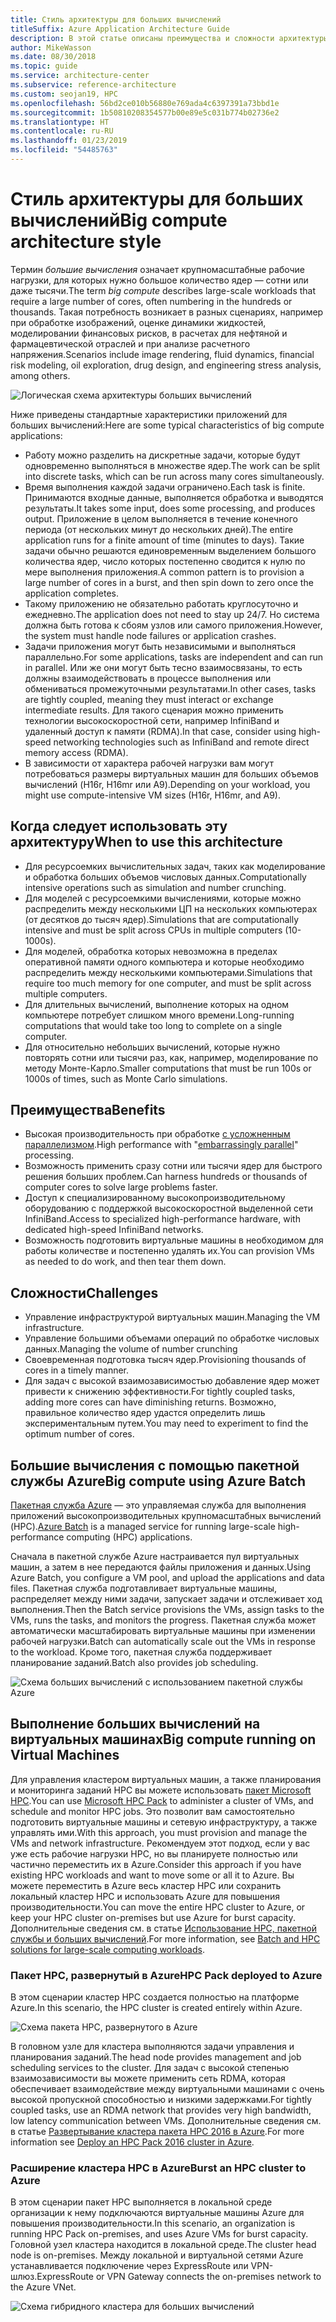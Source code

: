 ```yaml
---
title: Стиль архитектуры для больших вычислений
titleSuffix: Azure Application Architecture Guide
description: В этой статье описаны преимущества и сложности архитектуры больших вычислений в Azure, а также содержатся рекомендации по ее разработке.
author: MikeWasson
ms.date: 08/30/2018
ms.topic: guide
ms.service: architecture-center
ms.subservice: reference-architecture
ms.custom: seojan19, HPC
ms.openlocfilehash: 56bd2ce010b56880e769ada4c6397391a73bbd1e
ms.sourcegitcommit: 1b50810208354577b00e89e5c031b774b02736e2
ms.translationtype: HT
ms.contentlocale: ru-RU
ms.lasthandoff: 01/23/2019
ms.locfileid: "54485763"
---
```

# <a name="big-compute-architecture-style"></a><span data-ttu-id="0b3da-103">Стиль архитектуры для больших вычислений</span><span class="sxs-lookup"><span data-stu-id="0b3da-103">Big compute architecture style</span></span>

<span data-ttu-id="0b3da-104">Термин *большие вычисления* означает крупномасштабные рабочие нагрузки, для которых нужно большое количество ядер — сотни или даже тысячи.</span><span class="sxs-lookup"><span data-stu-id="0b3da-104">The term *big compute* describes large-scale workloads that require a large number of cores, often numbering in the hundreds or thousands.</span></span> <span data-ttu-id="0b3da-105">Такая потребность возникает в разных сценариях, например при обработке изображений, оценке динамики жидкостей, моделировании финансовых рисков, в расчетах для нефтяной и фармацевтической отраслей и при анализе расчетного напряжения.</span><span class="sxs-lookup"><span data-stu-id="0b3da-105">Scenarios include image rendering, fluid dynamics, financial risk modeling, oil exploration, drug design, and engineering stress analysis, among others.</span></span>

![Логическая схема архитектуры больших вычислений](./images/big-compute-logical.png)

<span data-ttu-id="0b3da-107">Ниже приведены стандартные характеристики приложений для больших вычислений:</span><span class="sxs-lookup"><span data-stu-id="0b3da-107">Here are some typical characteristics of big compute applications:</span></span>

- <span data-ttu-id="0b3da-108">Работу можно разделить на дискретные задачи, которые будут одновременно выполняться в множестве ядер.</span><span class="sxs-lookup"><span data-stu-id="0b3da-108">The work can be split into discrete tasks, which can be run across many cores simultaneously.</span></span>
- <span data-ttu-id="0b3da-109">Время выполнения каждой задачи ограничено.</span><span class="sxs-lookup"><span data-stu-id="0b3da-109">Each task is finite.</span></span> <span data-ttu-id="0b3da-110">Принимаются входные данные, выполняется обработка и выводятся результаты.</span><span class="sxs-lookup"><span data-stu-id="0b3da-110">It takes some input, does some processing, and produces output.</span></span> <span data-ttu-id="0b3da-111">Приложение в целом выполняется в течение конечного периода (от нескольких минут до нескольких дней).</span><span class="sxs-lookup"><span data-stu-id="0b3da-111">The entire application runs for a finite amount of time (minutes to days).</span></span> <span data-ttu-id="0b3da-112">Такие задачи обычно решаются единовременным выделением большого количества ядер, число которых постепенно сводится к нулю по мере выполнения приложения.</span><span class="sxs-lookup"><span data-stu-id="0b3da-112">A common pattern is to provision a large number of cores in a burst, and then spin down to zero once the application completes.</span></span>
- <span data-ttu-id="0b3da-113">Такому приложению не обязательно работать круглосуточно и ежедневно.</span><span class="sxs-lookup"><span data-stu-id="0b3da-113">The application does not need to stay up 24/7.</span></span> <span data-ttu-id="0b3da-114">Но система должна быть готова к сбоям узлов или самого приложения.</span><span class="sxs-lookup"><span data-stu-id="0b3da-114">However, the system must handle node failures or application crashes.</span></span>
- <span data-ttu-id="0b3da-115">Задачи приложения могут быть независимыми и выполняться параллельно.</span><span class="sxs-lookup"><span data-stu-id="0b3da-115">For some applications, tasks are independent and can run in parallel.</span></span> <span data-ttu-id="0b3da-116">Или же они могут быть тесно взаимосвязаны, то есть должны взаимодействовать в процессе выполнения или обмениваться промежуточными результатами.</span><span class="sxs-lookup"><span data-stu-id="0b3da-116">In other cases, tasks are tightly coupled, meaning they must interact or exchange intermediate results.</span></span> <span data-ttu-id="0b3da-117">Для такого сценария можно применить технологии высокоскоростной сети, например InfiniBand и удаленный доступ к памяти (RDMA).</span><span class="sxs-lookup"><span data-stu-id="0b3da-117">In that case, consider using high-speed networking technologies such as InfiniBand and remote direct memory access (RDMA).</span></span>
- <span data-ttu-id="0b3da-118">В зависимости от характера рабочей нагрузки вам могут потребоваться размеры виртуальных машин для больших объемов вычислений (H16r, H16mr или A9).</span><span class="sxs-lookup"><span data-stu-id="0b3da-118">Depending on your workload, you might use compute-intensive VM sizes (H16r, H16mr, and A9).</span></span>

## <a name="when-to-use-this-architecture"></a><span data-ttu-id="0b3da-119">Когда следует использовать эту архитектуру</span><span class="sxs-lookup"><span data-stu-id="0b3da-119">When to use this architecture</span></span>

- <span data-ttu-id="0b3da-120">Для ресурсоемких вычислительных задач, таких как моделирование и обработка больших объемов числовых данных.</span><span class="sxs-lookup"><span data-stu-id="0b3da-120">Computationally intensive operations such as simulation and number crunching.</span></span>
- <span data-ttu-id="0b3da-121">Для моделей с ресурсоемкими вычислениями, которые можно распределить между несколькими ЦП на нескольких компьютерах (от десятков до тысяч ядер).</span><span class="sxs-lookup"><span data-stu-id="0b3da-121">Simulations that are computationally intensive and must be split across CPUs in multiple computers (10-1000s).</span></span>
- <span data-ttu-id="0b3da-122">Для моделей, обработка которых невозможна в пределах оперативной памяти одного компьютера и которые необходимо распределить между несколькими компьютерами.</span><span class="sxs-lookup"><span data-stu-id="0b3da-122">Simulations that require too much memory for one computer, and must be split across multiple computers.</span></span>
- <span data-ttu-id="0b3da-123">Для длительных вычислений, выполнение которых на одном компьютере потребует слишком много времени.</span><span class="sxs-lookup"><span data-stu-id="0b3da-123">Long-running computations that would take too long to complete on a single computer.</span></span>
- <span data-ttu-id="0b3da-124">Для относительно небольших вычислений, которые нужно повторять сотни или тысячи раз, как, например, моделирование по методу Монте-Карло.</span><span class="sxs-lookup"><span data-stu-id="0b3da-124">Smaller computations that must be run 100s or 1000s of times, such as Monte Carlo simulations.</span></span>

## <a name="benefits"></a><span data-ttu-id="0b3da-125">Преимущества</span><span class="sxs-lookup"><span data-stu-id="0b3da-125">Benefits</span></span>

- <span data-ttu-id="0b3da-126">Высокая производительность при обработке [с усложненным параллелизмом][embarrassingly-parallel].</span><span class="sxs-lookup"><span data-stu-id="0b3da-126">High performance with "[embarrassingly parallel][embarrassingly-parallel]" processing.</span></span>
- <span data-ttu-id="0b3da-127">Возможность применить сразу сотни или тысячи ядер для быстрого решения больших проблем.</span><span class="sxs-lookup"><span data-stu-id="0b3da-127">Can harness hundreds or thousands of computer cores to solve large problems faster.</span></span>
- <span data-ttu-id="0b3da-128">Доступ к специализированному высокопроизводительному оборудованию с поддержкой высокоскоростной выделенной сети InfiniBand.</span><span class="sxs-lookup"><span data-stu-id="0b3da-128">Access to specialized high-performance hardware, with dedicated high-speed InfiniBand networks.</span></span>
- <span data-ttu-id="0b3da-129">Возможность подготовить виртуальные машины в необходимом для работы количестве и постепенно удалять их.</span><span class="sxs-lookup"><span data-stu-id="0b3da-129">You can provision VMs as needed to do work, and then tear them down.</span></span>

## <a name="challenges"></a><span data-ttu-id="0b3da-130">Сложности</span><span class="sxs-lookup"><span data-stu-id="0b3da-130">Challenges</span></span>

- <span data-ttu-id="0b3da-131">Управление инфраструктурой виртуальных машин.</span><span class="sxs-lookup"><span data-stu-id="0b3da-131">Managing the VM infrastructure.</span></span>
- <span data-ttu-id="0b3da-132">Управление большими объемами операций по обработке числовых данных.</span><span class="sxs-lookup"><span data-stu-id="0b3da-132">Managing the volume of number crunching</span></span>
- <span data-ttu-id="0b3da-133">Своевременная подготовка тысяч ядер.</span><span class="sxs-lookup"><span data-stu-id="0b3da-133">Provisioning thousands of cores in a timely manner.</span></span>
- <span data-ttu-id="0b3da-134">Для задач с высокой взаимозависимостью добавление ядер может привести к снижению эффективности.</span><span class="sxs-lookup"><span data-stu-id="0b3da-134">For tightly coupled tasks, adding more cores can have diminishing returns.</span></span> <span data-ttu-id="0b3da-135">Возможно, правильное количество ядер удастся определить лишь экспериментальным путем.</span><span class="sxs-lookup"><span data-stu-id="0b3da-135">You may need to experiment to find the optimum number of cores.</span></span>

## <a name="big-compute-using-azure-batch"></a><span data-ttu-id="0b3da-136">Большие вычисления с помощью пакетной службы Azure</span><span class="sxs-lookup"><span data-stu-id="0b3da-136">Big compute using Azure Batch</span></span>

<span data-ttu-id="0b3da-137">[Пакетная служба Azure][batch] — это управляемая служба для выполнения приложений высокопроизводительных крупномасштабных вычислений (HPC).</span><span class="sxs-lookup"><span data-stu-id="0b3da-137">[Azure Batch][batch] is a managed service for running large-scale high-performance computing (HPC) applications.</span></span>

<span data-ttu-id="0b3da-138">Сначала в пакетной службе Azure настраивается пул виртуальных машин, а затем в нее передаются файлы приложения и данных.</span><span class="sxs-lookup"><span data-stu-id="0b3da-138">Using Azure Batch, you configure a VM pool, and upload the applications and data files.</span></span> <span data-ttu-id="0b3da-139">Пакетная служба подготавливает виртуальные машины, распределяет между ними задачи, запускает задачи и отслеживает ход выполнения.</span><span class="sxs-lookup"><span data-stu-id="0b3da-139">Then the Batch service provisions the VMs, assign tasks to the VMs, runs the tasks, and monitors the progress.</span></span> <span data-ttu-id="0b3da-140">Пакетная служба может автоматически масштабировать виртуальные машины при изменении рабочей нагрузки.</span><span class="sxs-lookup"><span data-stu-id="0b3da-140">Batch can automatically scale out the VMs in response to the workload.</span></span> <span data-ttu-id="0b3da-141">Кроме того, пакетная служба поддерживает планирование заданий.</span><span class="sxs-lookup"><span data-stu-id="0b3da-141">Batch also provides job scheduling.</span></span>

![Схема больших вычислений с использованием пакетной службы Azure](./images/big-compute-batch.png)

## <a name="big-compute-running-on-virtual-machines"></a><span data-ttu-id="0b3da-143">Выполнение больших вычислений на виртуальных машинах</span><span class="sxs-lookup"><span data-stu-id="0b3da-143">Big compute running on Virtual Machines</span></span>

<span data-ttu-id="0b3da-144">Для управления кластером виртуальных машин, а также планирования и мониторинга заданий HPC вы можете использовать [пакет Microsoft HPC][hpc-pack].</span><span class="sxs-lookup"><span data-stu-id="0b3da-144">You can use [Microsoft HPC Pack][hpc-pack] to administer a cluster of VMs, and schedule and monitor HPC jobs.</span></span> <span data-ttu-id="0b3da-145">Это позволит вам самостоятельно подготовить виртуальные машины и сетевую инфраструктуру, а также управлять ими.</span><span class="sxs-lookup"><span data-stu-id="0b3da-145">With this approach, you must provision and manage the VMs and network infrastructure.</span></span> <span data-ttu-id="0b3da-146">Рекомендуем этот подход, если у вас уже есть рабочие нагрузки HPC, но вы планируете полностью или частично переместить их в Azure.</span><span class="sxs-lookup"><span data-stu-id="0b3da-146">Consider this approach if you have existing HPC workloads and want to move some or all it to Azure.</span></span> <span data-ttu-id="0b3da-147">Вы можете переместить в Azure весь кластер HPC или сохранить локальный кластер HPC и использовать Azure для повышения производительности.</span><span class="sxs-lookup"><span data-stu-id="0b3da-147">You can move the entire HPC cluster to Azure, or keep your HPC cluster on-premises but use Azure for burst capacity.</span></span> <span data-ttu-id="0b3da-148">Дополнительные сведения см. в статье [Использование HPC, пакетной службы и больших вычислений][batch-hpc-solutions].</span><span class="sxs-lookup"><span data-stu-id="0b3da-148">For more information, see [Batch and HPC solutions for large-scale computing workloads][batch-hpc-solutions].</span></span>

### <a name="hpc-pack-deployed-to-azure"></a><span data-ttu-id="0b3da-149">Пакет HPC, развернутый в Azure</span><span class="sxs-lookup"><span data-stu-id="0b3da-149">HPC Pack deployed to Azure</span></span>

<span data-ttu-id="0b3da-150">В этом сценарии кластер HPC создается полностью на платформе Azure.</span><span class="sxs-lookup"><span data-stu-id="0b3da-150">In this scenario, the HPC cluster is created entirely within Azure.</span></span>

![Схема пакета HPC, развернутого в Azure](./images/big-compute-iaas.png)

<span data-ttu-id="0b3da-152">В головном узле для кластера выполняются задачи управления и планирования заданий.</span><span class="sxs-lookup"><span data-stu-id="0b3da-152">The head node provides management and job scheduling services to the cluster.</span></span> <span data-ttu-id="0b3da-153">Для задач с высокой степенью взаимозависимости вы можете применить сеть RDMA, которая обеспечивает взаимодействие между виртуальными машинами с очень высокой пропускной способностью и низкими задержками.</span><span class="sxs-lookup"><span data-stu-id="0b3da-153">For tightly coupled tasks, use an RDMA network that provides very high bandwidth, low latency communication between VMs.</span></span> <span data-ttu-id="0b3da-154">Дополнительные сведения см. в статье [Развертывание кластера пакета HPC 2016 в Azure][deploy-hpc-azure].</span><span class="sxs-lookup"><span data-stu-id="0b3da-154">For more information see [Deploy an HPC Pack 2016 cluster in Azure][deploy-hpc-azure].</span></span>

### <a name="burst-an-hpc-cluster-to-azure"></a><span data-ttu-id="0b3da-155">Расширение кластера HPC в Azure</span><span class="sxs-lookup"><span data-stu-id="0b3da-155">Burst an HPC cluster to Azure</span></span>

<span data-ttu-id="0b3da-156">В этом сценарии пакет HPC выполняется в локальной среде организации к нему подключаются виртуальные машины Azure для повышения производительности.</span><span class="sxs-lookup"><span data-stu-id="0b3da-156">In this scenario, an organization is running HPC Pack on-premises, and uses Azure VMs for burst capacity.</span></span> <span data-ttu-id="0b3da-157">Головной узел кластера находится в локальной среде.</span><span class="sxs-lookup"><span data-stu-id="0b3da-157">The cluster head node is on-premises.</span></span> <span data-ttu-id="0b3da-158">Между локальной и виртуальной сетями Azure устанавливается подключение через ExpressRoute или VPN-шлюз.</span><span class="sxs-lookup"><span data-stu-id="0b3da-158">ExpressRoute or VPN Gateway connects the on-premises network to the Azure VNet.</span></span>

![Схема гибридного кластера для больших вычислений](./images/big-compute-hybrid.png)

<!-- links -->

[batch]: /azure/batch/
[batch-hpc-solutions]: /azure/batch/batch-hpc-solutions
[deploy-hpc-azure]: /azure/virtual-machines/windows/hpcpack-2016-cluster
[embarrassingly-parallel]: https://en.wikipedia.org/wiki/Embarrassingly_parallel
[hpc-pack]: https://technet.microsoft.com/library/cc514029
